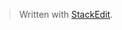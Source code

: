 


> Written with [StackEdit](https://stackedit.io/).
<!--stackedit_data:
eyJoaXN0b3J5IjpbMTMzNDQ5MDIzMl19
-->